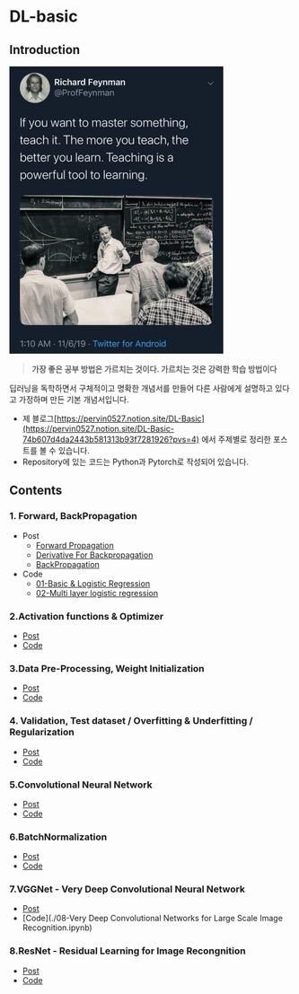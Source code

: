 # DL-basic

## Introduction
<img src="./imgs/moto.jpeg" width="" height="512">

> **가장 좋은 공부 방법은 가르치는 것이다. 가르치는 것은 강력한 학습 방법이다**

딥러닝을 독학하면서 구체적이고 명확한 개념서를 만들어 다른 사람에게 설명하고 있다고 가정하며 만든 기본 개념서입니다.


- 제 블로그[https://pervin0527.notion.site/DL-Basic](https://pervin0527.notion.site/DL-Basic-74b607d4da2443b581313b93f7281926?pvs=4) 에서 주제별로 정리한 포스트를 볼 수 있습니다.
- Repository에 있는 코드는 Python과 Pytorch로 작성되어 있습니다.

## Contents
### 1. Forward, BackPropagation
 - Post
    - [Forward Propagation](https://www.notion.so/pervin0527/Forward-Propagation-baf858f884a4414fb7b410a6fbc20797?pvs=4)
    - [Derivative For Backpropagation](https://www.notion.so/pervin0527/Derivative-for-backpropagation-84ea9dfc83f940548556cb89bbc83512?pvs=4)
    - [BackPropagation](https://www.notion.so/pervin0527/BackPropagation-127aa0aa3f5346e585a456b3533a9a5c?pvs=4)
 - Code
    - [01-Basic & Logistic Regression](./01-Basic%20&%20Logistic%20Regression.ipynb)
    - [02-Multi layer logistic regression](./02-Multi%20layer%20logistic%20regression.ipynb)

### 2.Activation functions & Optimizer
 - [Post](https://www.notion.so/pervin0527/Activation-func-Optimizer-15f287f718874981b008d064f79888b4?pvs=4)
 - [Code](./03-Activation%20functions%20&%20Optimizers.ipynb)

### 3.Data Pre-Processing, Weight Initialization
 - [Post](https://www.notion.so/pervin0527/Data-Preprocessing-Weight-Initialization-21aba2d2e3544d1f8bb6b5dc47fe299d?pvs=4)
 - [Code](./04-Data%20Preprocessing%20&%20Weight%20Initialization.ipynb)

### 4. Validation, Test dataset / Overfitting & Underfitting / Regularization
 - [Post](https://www.notion.so/pervin0527/Valid-Test-set-Overfitting-Underfitting-Regularization-05d8dc0de7f342c090c7d3ac8db3976e?pvs=4)
 - [Code](./05-Test%20set,%20Overfitting%20&%20Underfitting,%20Regularization.ipynb)

### 5.Convolutional Neural Network
 - [Post](https://www.notion.so/pervin0527/Convolutional-Neural-Network-67e0c27e835947b28ab94d76f46f813a?pvs=4)
 - [Code](./06-Convolutional%20Neural%20Networks.ipynb)

### 6.BatchNormalization
 - [Post](https://www.notion.so/pervin0527/Batch-Normalization-155285bf5a7545e490dcf45b3c40a5ac?pvs=4)
 - [Code](./07-BatchNormalization.ipynb)

### 7.VGGNet - Very Deep Convolutional Neural Network
 - [Post](https://www.notion.so/pervin0527/VGGNet-Very-Deep-Convolutional-networks-for-Large-Scale-image-recognition-8e88e520424248b4bc6cba2aad72246b)
 - [Code](./08-Very Deep Convolutional Networks for Large Scale Image Recognition.ipynb)

### 8.ResNet - Residual Learning for Image Recongnition
 - [Post](https://pervin0527.notion.site/ResNet-Deep-Residual-Learning-for-Image-Recognition-fc83704e70254d3499acb285efbe582b?pvs=4)
 - [Code](./09-Deep%20Residual%20Learning%20for%20Image%20Recognition.ipynb)